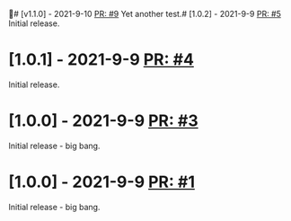 # [v1.1.0] - 2021-9-10 [PR: #9](https://api.github.com/repos/aksio-system/Specifications/pulls/9)
Yet another test.# [1.0.2] - 2021-9-9 [PR: #5](https://github.com/aksio-system/Specifications/pull/5)
Initial release.


# [1.0.1] - 2021-9-9 [PR: #4](https://github.com/aksio-system/Specifications/pull/4)
Initial release.


# [1.0.0] - 2021-9-9 [PR: #3](https://github.com/aksio-system/Specifications/pull/3)
Initial release - big bang.


# [1.0.0] - 2021-9-9 [PR: #1](https://github.com/aksio-system/Specifications/pull/1)
Initial release - big bang.


